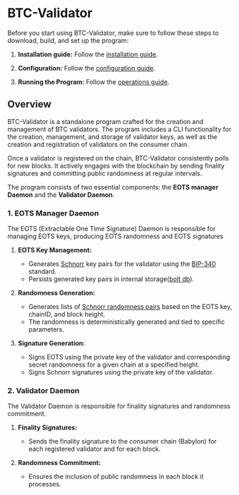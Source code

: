 # BTC-Validator

Before you start using BTC-Validator, make sure to follow these steps to download, build, and set up the program:

1. **Installation guide:** Follow the [installation guide](docs/installation.md).

2. **Configuration:** Follow the  [configuration guide](docs/configuration.md).

3. **Running the Program:** Follow the [operations guide](docs/operations.md).

## Overview

BTC-Validator is a standalone program crafted for the creation and management of BTC validators. 
The program includes a CLI functionality for the creation, management, and storage of validator keys, as well as the creation and registration of validators on the consumer chain.

Once a validator is registered on the chain, BTC-Validator consistently polls for new blocks. It actively engages 
with the blockchain by sending finality signatures and committing public randomness at regular intervals.

The program consists of two essential components: the **EOTS manager Daemon** and the **Validator Daemon**.

### 1. EOTS Manager Daemon
The EOTS (Extractable One Time Signature) Daemon is responsible for managing EOTS keys, producing EOTS randomness 
and EOTS signatures

1. **EOTS Key Management:**
    - Generates [Schnorr](https://en.wikipedia.org/wiki/Schnorr_signature) key pairs for the validator using the 
      [BIP-340](https://github.com/bitcoin/bips/blob/master/bip-0340.mediawiki) standard.
    - Persists generated key pairs in internal storage([bolt db](https://github.com/etcd-io/bbolt)).

2. **Randomness Generation:**
    - Generates lists of [Schnorr randomness pairs](https://www.researchgate.net/publication/222835548_Schnorr_Randomness) based on the EOTS key, chainID, and block height.
    - The randomness is deterministically generated and tied to specific parameters.

3. **Signature Generation:**
    - Signs EOTS using the private key of the validator and corresponding secret randomness for a given chain at a specified height.
    - Signs Schnorr signatures using the private key of the validator.

### 2. Validator Daemon

The Validator Daemon is responsible for finality signatures and randomness commitment.

1. **Finality Signatures:**
    - Sends the finality signature to the consumer chain (Babylon) for each registered validator and for each block.

2. **Randomness Commitment:**
    - Ensures the inclusion of public randomness in each block it processes.

